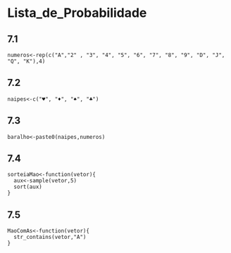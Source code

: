 # Lista_de_Probabilidade

## 7.1

```{r}
numeros<-rep(c("A","2" , "3", "4", "5", "6", "7", "8", "9", "D", "J", "Q", "K"),4)
```

## 7.2

```{r}
naipes<-c("♥", "♦", "♠", "♣")
```

## 7.3

```{r}
baralho<-paste0(naipes,numeros)
```

## 7.4

```{r}
sorteiaMao<-function(vetor){
  aux<-sample(vetor,5)
  sort(aux)
}
```

## 7.5

```{r}
MaoComAs<-function(vetor){
  str_contains(vetor,"A")
}
```

